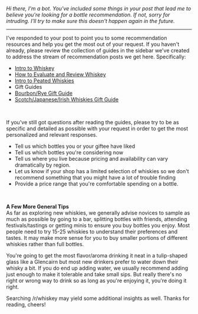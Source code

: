 *Hi there, I'm a bot. You've included some things in your post that lead me to believe you're looking for a bottle recommendation. If not, sorry for intruding. I'll try to make sure this doesn't happen again in the future.*

***

I've responded to your post to point you to some recommendation resources and help you get the most out of your request. If you haven't already, please review the collection of guides in the sidebar we've created to address the stream of recommendation posts we get here. Specifically:


* [Intro to Whiskey](https://www.reddit.com/r/whiskey/comments/5kn4q6/rwhiskeys_intro_to_whiskey/)
* [How to Evaluate and Review Whiskey](http://www.reddit.com/r/whiskey/comments/177fq5/how_to_evaluate_whiskey)
* [Intro to Peated Whiskies](https://www.reddit.com/r/whiskey/comments/5crusj/an_intro_to_peated_whiskey/)
* Gift Guides 
 * [Bourbon/Rye Gift Guide](https://www.reddit.com/r/whiskey/comments/4tseyj/bourbon_gift_guide/)
 * [Scotch/Japanese/Irish Whiskies Gift Guide](https://www.reddit.com/r/whiskey/comments/5eufjb/scotchjapaneseirish_whiskey_gift_recommendations/)

&nbsp;

If you've still got questions after reading the guides, please try to be as specific and detailed as possible with your request in order to get the most personalized and relevant responses.

* Tell us which bottles you or your giftee have liked 
* Tell us which bottles you're considering now
* Tell us where you live because pricing and availability can vary dramatically by region. 
* Let us know if your shop has a limited selection of whiskies so we don't recommend something that you might have a lot of trouble finding
* Provide a price range that you're comfortable spending on a bottle.

&nbsp;

**A Few More General Tips**    
As far as exploring new whiskies, we generally advise novices to sample as much as possible by going to a bar, splitting bottles with friends, attending festivals/tastings or getting minis to ensure you buy bottles you enjoy. Most people need to try 15-25 whiskies to understand their preferences and tastes. It may make more sense for you to buy smaller portions of different whiskies rather than full bottles.

You're going to get the most flavor/aroma drinking it neat in a tulip-shaped glass like a Glencairn but most new drinkers prefer to water down their whisky a bit. If you do end up adding water, we usually recommend adding just enough to make it tolerable and take small sips. But really there's no right or wrong way to drink so as long as you're enjoying it, you're doing it right.

Searching /r/whiskey may yield some additional insights as well. Thanks for reading, cheers!
